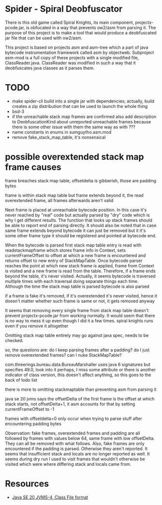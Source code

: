 # Spider - Spiral Deobfuscator

There is this old game called Spiral Knights, its main component, projectx-pcode.jar, is obfucated in a way that prevents ow2/asm from parsing it. The purpose of this project is to make a tool that would produce a deobfuscated jar file that can be used with ow2/asm.

This project is based on projects asm and asm-tree which a part of java bytecode instrumentation framework called asm by objectweb. Subproject asm-mod is a full copy of these projects with a single modified file, ClassReader.java. ClassReader was modified in such a way that it deobfuscates java classes as it parses them.

# TODO

 - make spider-cli build into a single jar with dependencies; actually, build creates a zip distribution that can be used to launch the whole thing
 - bsd-3
 - if the unreachable stack map frames are confirmed also add description to DeobfuscationKind about unreported unreachable frames because there is some other issue with them the same way as with ???
 - name constants in enums in sumguytho.asm.mod
 - remove fake_stack_map_table, it's nonsensical

# possible overextended stack map frame causes

frame breaches stack map table, offsetdelta is gibberish, those are padding bytes

frame is within stack map table but frame extends beyond it, the read overextended frame, all frames afterwards aren't valid

Next frame is placed at unreachable bytecode position. In this case it's never reached by "real" code but actually parsed by "dry" code which is why I get different results. The function that looks up stack frames should be able to report end of parsing directly. It should also be noted that in case same frame extends beyond bytecode it can just be removed but it it's some other frame type it should be registered and pointed at bytecode end.

When the bytecode is parsed first stack map table entry is read with readstackmapframe which stores frame info in Context, sets currentFrameOffset to offset at which a new frame is encountered and returns offset to new entry of StackMapTable. Once bytecode parser reaches the point at which new stack frame is applied, frame from Context is visited and a new frame is read from the table. Therefore, if a frame ends beyond the table, it's never visited.
Actually, it seems bytecode is traversed multiple times with each traversal doing separate things each time. Although the time the stack map table is parsed bytecode is also parsed

if a frame is fake it's removed, if it's overextended it's never visited, hence it doesn't matter whether such frame is same or not, it gets removed anyway

It seems that removing every single frame from stack map table doesn't prevent projectx-pcode.jar from working normally. It would seem that there is no way to mess it up even though I did it a few times. spiral knights runs even if you remove it altogether

Omitting stack map table entirely may go against java spec, needs to be checked.

so, the questions are: do I keep parsing frames after a padding? do I just remove overextended frames? can I nuke StackMapTable?

com.threerings.bureau.data.BureauMarshaller uses java 6 signatures but specifies 49.0, look into it
perhaps, I miss some attribute or there is another indicator of class version, this doesn't affect anything, so this goes to the back of todo list

there is more to omitting stackmaptable than preventing asm from parsing it

java se 20 jvms says the offsetDelta of the first frame is the offset at which stack starts, not offsetDelta+1, it asm accounts for that by setting currentFrameOffset to -1

frames with offsetdelta=0 only occur when trying to parse stuff after encountering padding bytes

Observation: fake frames, overextended frames and padding are all followed by frames with values below 64, same frame with low offsetDelta. They can all be removed with what follows. Also, fake frames are only encountered if the padding is parsed. Otherwise they aren't reported. It seems that insufficient stack and locals are no longer reported as well. It seems during dry run I used to visit frames that wouldn't otherwise be visited which were where differing stack and locals came from.

# Resources

 - [Java SE 20 JVMS-4, Class File format](https://docs.oracle.com/javase/specs/jvms/se20/html/jvms-4.html)
